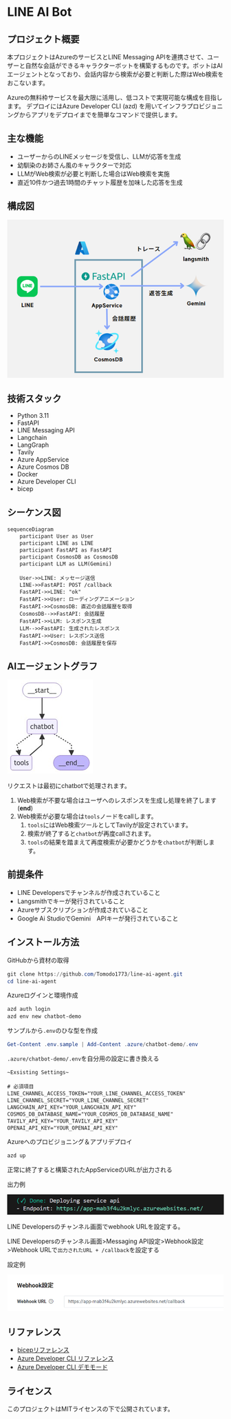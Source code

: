 # LINE AI Bot

## プロジェクト概要

本プロジェクトはAzureのサービスとLINE Messaging APIを連携させて、ユーザーと自然な会話ができるキャラクターボットを構築するものです。ボットはAIエージェントとなっており、会話内容から検索が必要と判断した際はWeb検索をおこないます。

Azureの無料枠サービスを最大限に活用し、低コストで実現可能な構成を目指します。
デプロイにはAzure Developer CLI (azd) を用いてインフラプロビジョニングからアプリをデプロイまでを簡単なコマンドで提供します。

## 主な機能

- ユーザーからのLINEメッセージを受信し、LLMが応答を生成
- 幼馴染のお姉さん風のキャラクターで対応
- LLMがWeb検索が必要と判断した場合はWeb検索を実施
- 直近10件かつ過去1時間のチャット履歴を加味した応答を生成

## 構成図

![構成図](./images/architecture.png)

## 技術スタック

- Python 3.11
- FastAPI
- LINE Messaging API
- Langchain
- LangGraph
- Tavily
- Azure AppService
- Azure Cosmos DB
- Docker
- Azure Developer CLI
- bicep

## シーケンス図

```mermaid
sequenceDiagram
    participant User as User
    participant LINE as LINE
    participant FastAPI as FastAPI
    participant CosmosDB as CosmosDB
    participant LLM as LLM(Gemini)

    User->>LINE: メッセージ送信
    LINE->>FastAPI: POST /callback
    FastAPI->>LINE: "ok"
    FastAPI->>User: ローディングアニメーション
    FastAPI->>CosmosDB: 直近の会話履歴を取得
    CosmosDB-->>FastAPI: 会話履歴
    FastAPI->>LLM: レスポンス生成
    LLM-->>FastAPI: 生成されたレスポンス
    FastAPI->>User: レスポンス送信
    FastAPI->>CosmosDB: 会話履歴を保存
```

## AIエージェントグラフ

![urlの出力](./images/quick_start.png)

リクエストは最初にchatbotで処理されます。

1. Web検索が不要な場合はユーザへのレスポンスを生成し処理を終了します(__end__)
2. Web検索が必要な場合は`tools`ノードをcallします。
   1. `tools`にはWeb検索ツールとしてTavilyが設定されています。
   2. 検索が終了すると`chatbot`が再度callされます。
   3. `tools`の結果を踏まえて再度検索が必要かどうかを`chatbot`が判断します。

## 前提条件

- LINE Developersでチャンネルが作成されていること
- Langsmithでキーが発行されていること
- Azureサブスクリプションが作成されていること
- Google Ai StudioでGemini　APIキーが発行されていること

## インストール方法

GitHubから資材の取得

```powershell
git clone https://github.com/Tomodo1773/line-ai-agent.git
cd line-ai-agent
```

Azureログインと環境作成

```powershell
azd auth login
azd env new chatbot-demo
```

サンプルから`.env`のひな型を作成

```powershell
Get-Content .env.sample | Add-Content .azure/chatbot-demo/.env
```

`.azure/chatbot-demo/.env`を自分用の設定に書き換える

```env:.env
~Exsisting Settings~

# 必須項目
LINE_CHANNEL_ACCESS_TOKEN="YOUR_LINE_CHANNEL_ACCESS_TOKEN"
LINE_CHANNEL_SECRET="YOUR_LINE_CHANNEL_SECRET"
LANGCHAIN_API_KEY="YOUR_LANGCHAIN_API_KEY"
COSMOS_DB_DATABASE_NAME="YOUR_COSMOS_DB_DATABASE_NAME"
TAVILY_API_KEY="YOUR_TAVILY_API_KEY"
OPENAI_API_KEY="YOUR_OPENAI_API_KEY"
```

Azureへのプロビジョニング＆アプリデプロイ

```powershell
azd up
```

正常に終了すると構築されたAppServiceのURLが出力される

出力例

![urlの出力](./images/azd_output.png)

LINE Developersのチャンネル画面でwebhook URLを設定する。

LINE Developersのチャンネル画面>Messaging API設定>Webhook設定>Webhook URLで`出力されたURL + /callback`を設定する

設定例

![LINE Dvelopers Webhook url](./images/line_webhook_url.png)

## リファレンス

- [bicepリファレンス](https://learn.microsoft.com/en-us/azure/templates/microsoft.web/serverfarms?pivots=deployment-language-bicep#appserviceplanproperties)
- [Azure Developer CLI リファレンス](https://learn.microsoft.com/ja-jp/azure/developer/azure-developer-cli/reference#azd-hooks)
- [Azure Developer CLI デモモード](https://learn.microsoft.com/ja-jp/azure/developer/azure-developer-cli/manage-environment-variables#enable-demo-mode)

## ライセンス

このプロジェクトはMITライセンスの下で公開されています。
